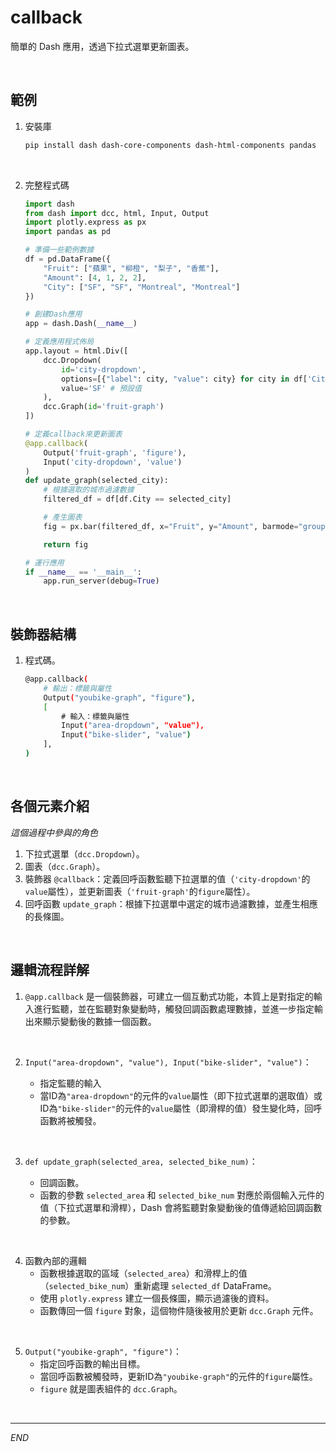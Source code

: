 # callback

簡單的 Dash 應用，透過下拉式選單更新圖表。

<br>

## 範例

1. 安裝庫

    ```bash
    pip install dash dash-core-components dash-html-components pandas
    ```

<br>

2. 完整程式碼

    ```python
    import dash
    from dash import dcc, html, Input, Output
    import plotly.express as px
    import pandas as pd

    # 準備一些範例數據
    df = pd.DataFrame({
        "Fruit": ["蘋果", "柳橙", "梨子", "香蕉"],
        "Amount": [4, 1, 2, 2],
        "City": ["SF", "SF", "Montreal", "Montreal"]
    })

    # 創建Dash應用
    app = dash.Dash(__name__)

    # 定義應用程式佈局
    app.layout = html.Div([
        dcc.Dropdown(
            id='city-dropdown',
            options=[{"label": city, "value": city} for city in df['City'].unique()],
            value='SF' # 預設值
        ),
        dcc.Graph(id='fruit-graph')
    ])

    # 定義callback來更新圖表
    @app.callback(
        Output('fruit-graph', 'figure'),
        Input('city-dropdown', 'value')
    )
    def update_graph(selected_city):
        # 根據選取的城市過濾數據
        filtered_df = df[df.City == selected_city]

        # 產生圖表
        fig = px.bar(filtered_df, x="Fruit", y="Amount", barmode="group")

        return fig

    # 運行應用
    if __name__ == '__main__':
        app.run_server(debug=True)
    ```

<br>

## 裝飾器結構

1. 程式碼。

    ```bash
    @app.callback(
        # 輸出：標籤與屬性
        Output("youbike-graph", "figure"),
        [
            # 輸入：標籤與屬性
            Input("area-dropdown", "value"),
            Input("bike-slider", "value")
        ],
    )
    ```

<br>

## 各個元素介紹

_這個過程中參與的角色_

1. 下拉式選單（`dcc.Dropdown`）。
2. 圖表（`dcc.Graph`）。
3. 裝飾器 `@callback`：定義回呼函數監聽下拉選單的值（`'city-dropdown'`的`value`屬性），並更新圖表（`'fruit-graph'`的`figure`屬性）。
4. 回呼函數 `update_graph`：根據下拉選單中選定的城市過濾數據，並產生相應的長條圖。

<br>

## 邏輯流程詳解

1. `@app.callback` 是一個裝飾器，可建立一個互動式功能，本質上是對指定的輸入進行監聽，並在監聽對象變動時，觸發回調函數處理數據，並進一步指定輸出來顯示變動後的數據一個函數。

<br>

2. `Input("area-dropdown", "value"), Input("bike-slider", "value")`：

    - 指定監聽的輸入
    - 當ID為`"area-dropdown"`的元件的`value`屬性（即下拉式選單的選取值）或ID為`"bike-slider"`的元件的`value`屬性（即滑桿的值）發生變化時，回呼函數將被觸發。

<br>

3. `def update_graph(selected_area, selected_bike_num)`：

    - 回調函數。
    - 函數的參數 `selected_area` 和 `selected_bike_num` 對應於兩個輸入元件的值（下拉式選單和滑桿），Dash 會將監聽對象變動後的值傳遞給回調函數的參數。

<br>

4. 函數內部的邏輯
    - 函數根據選取的區域（`selected_area`）和滑桿上的值（`selected_bike_num`）重新處理 `selected_df` DataFrame。
    - 使用 `plotly.express` 建立一個長條圖，顯示過濾後的資料。
    - 函數傳回一個 `figure` 對象，這個物件隨後被用於更新 `dcc.Graph` 元件。

<br>

5. `Output("youbike-graph", "figure")`：
    - 指定回呼函數的輸出目標。
    - 當回呼函數被觸發時，更新ID為`"youbike-graph"`的元件的`figure`屬性。
    - `figure` 就是圖表組件的 `dcc.Graph`。

<br>

---

_END_
